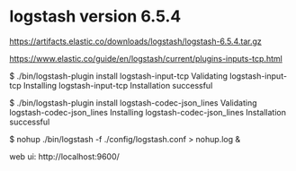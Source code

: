 # logstash version 6.5.4
https://artifacts.elastic.co/downloads/logstash/logstash-6.5.4.tar.gz

https://www.elastic.co/guide/en/logstash/current/plugins-inputs-tcp.html

$ ./bin/logstash-plugin install logstash-input-tcp
Validating logstash-input-tcp
Installing logstash-input-tcp
Installation successful

$ ./bin/logstash-plugin install logstash-codec-json_lines
Validating logstash-codec-json_lines
Installing logstash-codec-json_lines
Installation successful



$ nohup ./bin/logstash -f ./config/logstash.conf > nohup.log &

web ui:
http://localhost:9600/
